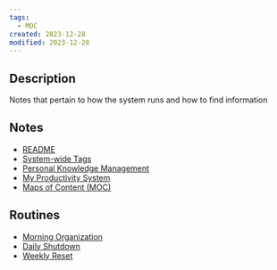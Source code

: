 ```yaml
---
tags:
  - MOC
created: 2023-12-28
modified: 2023-12-28
---
```

## Description 
Notes that pertain to how the system runs and how to find information

## Notes
- [README](../../README.md)
- [System-wide Tags](../../3RESOURCES/STANDARDS/System-wide%20Tags.md)
- [Personal Knowledge Management](Personal%20Knowledge%20Management.md)
- [My Productivity System](../PRODUCTIVITY/My%20Productivity%20System.md)
- [Maps of Content (MOC)](../../3RESOURCES/DEFINITIONS/Maps%20of%20Content%20(MOC).md)

## Routines
- [Morning Organization](../../../3RESOURCES/SOPs/Morning%20Organization.md)
- [Daily Shutdown](../../../3RESOURCES/SOPs/Daily%20Shutdown.md)
- [Weekly Reset](../../../3RESOURCES/SOPs/Weekly%20Reset.md)
